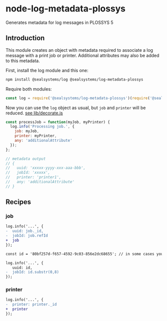 # node-log-metadata-plossys

Generates metadata for log messages in PLOSSYS 5

## Introduction

This module creates an object with metadata required to associate a log message with a print job or printer. Additional attributes may also be added to this metadata.

First, install the log module and this one:

```sh
npm install @sealsystems/log @sealsystems/log-metadata-plossys
```

Require both modules:

```javascript
const log = require('@sealsystems/log-metadata-plossys')(require('@sealsystems/log').getLogger());
```

Now you can use the `log` object as usual, but `job` and `printer` will be reduced. [see lib/decorate.js](lib/decorate.js)

```javascript
const processJob = function(myJob, myPrinter) {
  log.info('Processing job.', {
    job: myJob,
    printer: myPrinter,
    any: 'additionalAttribute'
  });
};

// metadata output
// {
//   uuid: 'xxxxx-yyyy-xxx-aaa-bbb',
//   jobId: 'xxxxx',
//   printer: 'printer1',
//   any: 'additionalAttribute'
// }
```

## Recipes

### job

```diff
log.info('...', {
-  uuid: job._id,
-  jobId: job.refId
+  job
});
```

```diff
const id = '80bf257d-f657-4592-9c03-856e2dc68655'; // in some cases you might not have/need the entire job object just in uuid

log.info('...', {
   uuid: id,
-  jobId: id.substr(0,8)
});
```

### printer

```diff
log.info('...', {
-  printer: printer._id
+  printer
});
```
